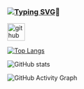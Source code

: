 ### [![Typing SVG](https://readme-typing-svg.demolab.com/?lines=Just+love+coding&center=true&vCenter=true)](https://git.io/typing-svg)👾

[<img src='https://cdn.jsdelivr.net/npm/simple-icons@3.0.1/icons/github.svg' alt='github' height='40'>](https://github.com/code-neard)  

[![Top Langs](https://github-readme-stats.vercel.app/api/top-langs/?username=code-neard)](https://github.com/anuraghazra/github-readme-stats)

![GitHub stats](https://github-readme-stats.vercel.app/api?username=code-neard&show_icons=true&count_private=true)  

![GitHub Activity Graph](https://activity-graph.herokuapp.com/graph?username=code-neard)  

